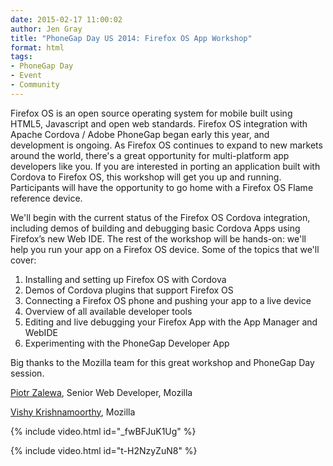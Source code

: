 ```yaml
---
date: 2015-02-17 11:00:02
author: Jen Gray
title: "PhoneGap Day US 2014: Firefox OS App Workshop"
format: html
tags:
- PhoneGap Day
- Event
- Community
---
```


Firefox OS is an open source operating system for mobile built using HTML5, Javascript and open web standards. Firefox OS integration with Apache Cordova / Adobe PhoneGap began early this year, and development is ongoing. As Firefox OS continues to expand to new markets around the world, there's a great opportunity for multi-platform app developers like you. If you are interested in porting an application built with Cordova to Firefox OS, this workshop will get you up and running. Participants will have the opportunity to go home with a Firefox OS Flame reference device.

We'll begin with the current status of the Firefox OS Cordova integration, including demos of building and debugging basic Cordova Apps using Firefox’s new Web IDE. The rest of the workshop will be hands-on: we'll help you run your app on a Firefox OS device. Some of the topics that we'll cover:

1. Installing and setting up Firefox OS with Cordova
1. Demos of Cordova plugins that support Firefox OS
1. Connecting a Firefox OS phone and pushing your app to a live device
1. Overview of all available developer tools
1. Editing and live debugging your Firefox App with the App Manager and WebIDE
1. Experimenting with the PhoneGap Developer App

Big thanks to the Mozilla team for this great workshop and PhoneGap Day session.

[Piotr Zalewa](https://twitter.com/zalun), Senior Web Developer, Mozilla

[Vishy Krishnamoorthy](https://twitter.com/VishyKrishna), Mozilla

{% include video.html id="_fwBFJuK1Ug" %}

{% include video.html id="t-H2NzyZuN8" %}
